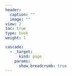 ```yaml
---
header:
  caption: ""
  image: ""
view: 2
toc: true
type: book
weight: 1

cascade:
  - _target:
      kind: page
    params:
      show_breadcrumb: true
---
```

